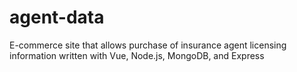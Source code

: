 # agent-data
E-commerce site that allows purchase of insurance agent licensing information written with Vue, Node.js, MongoDB, and Express
